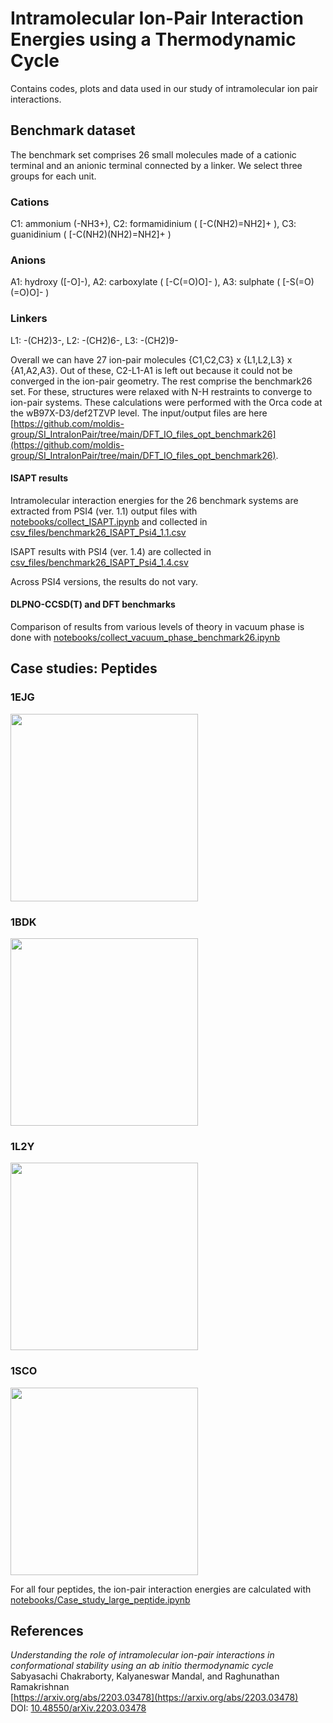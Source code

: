 # Intramolecular Ion-Pair Interaction Energies using a Thermodynamic Cycle

Contains codes, plots and data used in our study of intramolecular ion pair interactions. 

## Benchmark dataset

The benchmark set comprises 26 small molecules made of a cationic terminal and an anionic terminal connected by a linker. We select three groups for each unit.

### Cations
C1: ammonium (-NH3+), C2: formamidinium ( [-C(NH2)=NH2]+ ), C3: guanidinium ( [-C(NH2)(NH2)=NH2]+ )     

### Anions
A1: hydroxy ([-O]-), A2: carboxylate ( [-C(=O)O]- ), A3: sulphate ( [-S(=O)(=O)O]- )     

### Linkers
L1: -(CH2)3-, L2: -(CH2)6-, L3: -(CH2)9-  

Overall we can have 27 ion-pair molecules {C1,C2,C3} x {L1,L2,L3} x {A1,A2,A3}. Out of these, C2-L1-A1 is left out because it could not be converged in the ion-pair geometry. The rest comprise the benchmark26 set. For these, structures were relaxed with N-H restraints to converge to ion-pair systems. These calculations were performed with the Orca code at the wB97X-D3/def2TZVP level. The input/output files are here [https://github.com/moldis-group/SI_IntraIonPair/tree/main/DFT_IO_files_opt_benchmark26](https://github.com/moldis-group/SI_IntraIonPair/tree/main/DFT_IO_files_opt_benchmark26).

#### ISAPT results
Intramolecular interaction energies for the 26 benchmark systems are extracted from PSI4 (ver. 1.1) output files with [notebooks/collect_ISAPT.ipynb](https://github.com/moldis-group/SI_IntraIonPair/blob/main/notebooks/collect_ISAPT.ipynb) and collected in [csv_files/benchmark26_ISAPT_Psi4_1.1.csv](https://github.com/moldis-group/SI_IntraIonPair/blob/main/csv_files/benchmark26_ISAPT_Psi4_1.1.csv)

ISAPT results with PSI4 (ver. 1.4) are collected in [csv_files/benchmark26_ISAPT_Psi4_1.4.csv](https://github.com/moldis-group/SI_IntraIonPair/blob/main/csv_files/benchmark26_ISAPT_Psi4_1.4.csv)

Across PSI4 versions, the results do not vary.

#### DLPNO-CCSD(T) and DFT benchmarks
Comparison of results from various levels of theory in vacuum phase is done with [notebooks/collect_vacuum_phase_benchmark26.ipynb](https://github.com/moldis-group/SI_IntraIonPair/blob/main/notebooks/collect_vacuum_phase_benchmark26.ipynb)

## Case studies: Peptides 

### 1EJG
<a href="https://www.rcsb.org/structure/1EJG">
<img src="https://cdn.rcsb.org/images/structures/ej/1ejg/1ejg_assembly-1.jpeg"  height="300">
</a>

### 1BDK
<a href="https://www.rcsb.org/structure/1BDK">
<img src="https://cdn.rcsb.org/images/structures/bd/1bdk/1bdk_model-1.jpeg"  height="300">
</a> 

### 1L2Y
<a href="https://www.rcsb.org/structure/1L2Y">
<img src="https://cdn.rcsb.org/images/structures/l2/1l2y/1l2y_models.jpeg"  height="300">
</a>  

### 1SCO
<a href="https://www.rcsb.org/structure/1SCO">
<img src="https://cdn.rcsb.org/images/structures/sc/1sco/1sco_models.jpeg"  height="300">
</a>  

For all four peptides, the ion-pair interaction energies are calculated with [notebooks/Case_study_large_peptide.ipynb](https://github.com/moldis-group/SI_IntraIonPair/blob/main/notebooks/Case_study_large_peptide.ipynb)
 
## References
_Understanding the role of intramolecular ion-pair interactions in conformational stability using an ab initio thermodynamic cycle_   
Sabyasachi Chakraborty, Kalyaneswar Mandal, and Raghunathan Ramakrishnan    
[https://arxiv.org/abs/2203.03478](https://arxiv.org/abs/2203.03478)    
DOI: [10.48550/arXiv.2203.03478](https://doi.org/10.48550/arXiv.2203.03478)   


